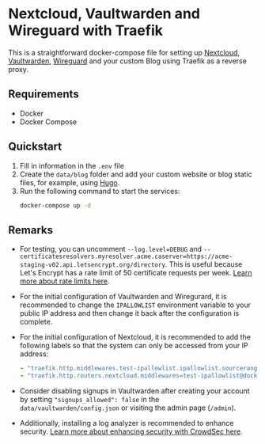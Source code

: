 # Nextcloud, Vaultwarden and Wireguard with Traefik

This is a straightforward docker-compose file for setting up [Nextcloud](https://nextcloud.com/), [Vaultwarden](https://github.com/dani-garcia/vaultwarden), [Wireguard](https://github.com/wg-easy/wg-easy) and your custom Blog using Traefik as a reverse proxy.

## Requirements

- Docker
- Docker Compose

## Quickstart

1. Fill in information in the `.env` file
2. Create the `data/blog` folder and add your custom website or blog static files, for example, using [Hugo](https://gohugo.io/).
3. Run the following command to start the services:
   ```bash
   docker-compose up -d
   ```

## Remarks

- For testing, you can uncomment `--log.level=DEBUG` and `--certificatesresolvers.myresolver.acme.caserver=https://acme-staging-v02.api.letsencrypt.org/directory`. This is useful because Let's Encrypt has a rate limit of 50 certificate requests per week. [Learn more about rate limits here](https://letsencrypt.org/docs/rate-limits/).

- For the initial configuration of Vaultwarden and Wiregurard, it is recommended to change the `IPALLOWLIST` environment variable to your public IP address and then change it back after the configuration is complete.

- For the initial configuration of Nextcloud, it is recommended to add the following labels so that the system can only be accessed from your IP address:
   ```yml
   - "traefik.http.middlewares.test-ipallowlist.ipallowlist.sourcerange=your_public_ip"
   - "traefik.http.routers.nextcloud.middlewares=test-ipallowlist@docker"
   ```

- Consider disabling signups in Vaultwarden after creating your account by setting `"signups_allowed": false` in the `data/vaultwarden/config.json` or visiting the admin page (`/admin`).

- Additionally, installing a log analyzer is recommended to enhance security. [Learn more about enhancing security with CrowdSec here](https://www.crowdsec.net/blog/enhance-docker-compose-security).